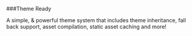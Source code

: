 ###Theme Ready

A simple, &amp; powerful theme system that includes theme inheritance, fall back support, asset compilation, static asset caching and more!
